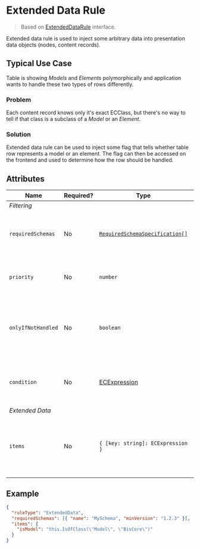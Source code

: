 # Extended Data Rule

> Based on [ExtendedDataRule]($presentation-common) interface.

Extended data rule is used to inject some arbitrary data into presentation data objects (nodes, content records).

## Typical Use Case

Table is showing *Models* and *Elements* polymorphically and application wants to handle these two types
of rows differently.

### Problem

Each content record knows only it's exact ECClass, but there's no way to tell if that class is a subclass
of a *Model* or an *Element*.

### Solution

Extended data rule can be used to inject some flag that tells whether table row represents a model or an element. The
flag can then be accessed on the frontend and used to determine how the row should be handled.

## Attributes

Name | Required? | Type | Default | Meaning
-|-|-|-|-
*Filtering* |
`requiredSchemas` | No | [`RequiredSchemaSpecification[]`](../SchemaRequirements.md) | `[]` | Specifications that define schema requirements for the rule to take effect.
`priority` | No | `number` | `1000` | Defines the order in which presentation rules are evaluated.
`onlyIfNotHandled` | No | `boolean` | `false` | Should this rule be ignored if there is already an existing rule with a higher priority.
`condition` | No | [ECExpression](./ECExpressions.md#rule-condition) |`""` | Defines a condition for the rule, which needs to be met in order to execute it.
*Extended Data* |
`items` | No | `{ [key: string]: ECExpression }` | | A map of ECExpressions whose evaluation results are used as extended data values

## Example

```JSON
{
  "ruleType": "ExtendedData",
  "requiredSchemas": [{ "name": "MySchema", "minVersion": "1.2.3" }],
  "items": {
    "isModel": "this.IsOfClass(\"Model\", \"BisCore\")"
  }
}
```

